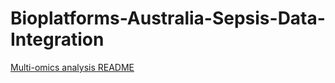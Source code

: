# Bioplatforms-Australia-Sepsis-Data-Integration

[Multi-omics analysis README](Multi-omics/Source/README.md)

